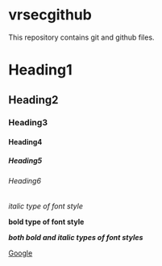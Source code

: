 # vrsecgithub
This repository contains git and github files.

# Heading1
## Heading2
### Heading3
#### Heading4
##### Heading5
###### Heading6

*italic type of font style*

**bold type of font style**

***both bold and italic types of font styles***

[Google](http://www.google.com)
